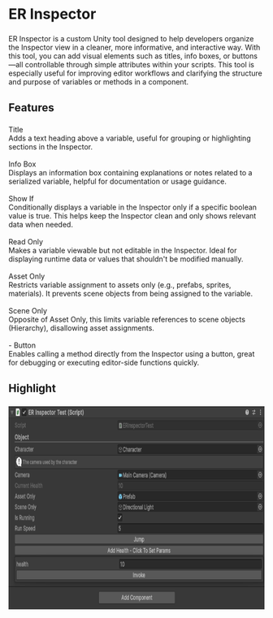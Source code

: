 <h1 align="left">ER Inspector</h1>

###

<p align="left">ER Inspector is a custom Unity tool designed to help developers organize the Inspector view in a cleaner, more informative, and interactive way. With this tool, you can add visual elements such as titles, info boxes, or buttons—all controllable through simple attributes within your scripts. This tool is especially useful for improving editor workflows and clarifying the structure and purpose of variables or methods in a component.</p>

###

<h2 align="left">Features</h2>

###

<p align="left">Title<br>Adds a text heading above a variable, useful for grouping or highlighting sections in the Inspector.<br><br>Info Box<br>Displays an information box containing explanations or notes related to a serialized variable, helpful for documentation or usage guidance.<br><br>Show If<br>Conditionally displays a variable in the Inspector only if a specific boolean value is true. This helps keep the Inspector clean and only shows relevant data when needed.<br><br>Read Only<br>Makes a variable viewable but not editable in the Inspector. Ideal for displaying runtime data or values that shouldn't be modified manually.<br><br>Asset Only<br>Restricts variable assignment to assets only (e.g., prefabs, sprites, materials). It prevents scene objects from being assigned to the variable.<br><br>Scene Only<br>Opposite of Asset Only, this limits variable references to scene objects (Hierarchy), disallowing asset assignments.<br><br>- Button<br>Enables calling a method directly from the Inspector using a button, great for debugging or executing editor-side functions quickly.</p>

###

<h2 align="left">Highlight</h2>

###

<div align="left">
  <img height="400" src="Assets/Images/documentation.png"/>
</div>

###
